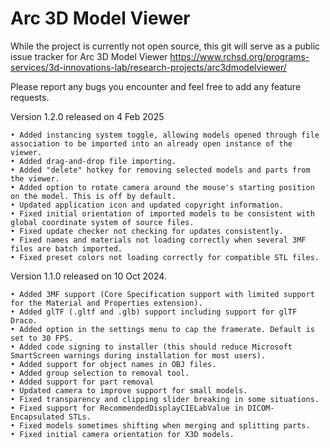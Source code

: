 # Arc 3D Model Viewer

While the project is currently not open source, this git will serve as a public issue tracker for Arc 3D Model Viewer https://www.rchsd.org/programs-services/3d-innovations-lab/research-projects/arc3dmodelviewer/

Please report any bugs you encounter and feel free to add any feature requests.

Version 1.2.0 released on 4 Feb 2025

	• Added instancing system toggle, allowing models opened through file association to be imported into an already open instance of the viewer.
	• Added drag-and-drop file importing.
	• Added "delete" hotkey for removing selected models and parts from the viewer.
	• Added option to rotate camera around the mouse's starting position on the model. This is off by default.
	• Updated application icon and updated copyright information.
	• Fixed initial orientation of imported models to be consistent with global coordinate system of source files.
	• Fixed update checker not checking for updates consistently.
	• Fixed names and materials not loading correctly when several 3MF files are batch imported.
	• Fixed preset colors not loading correctly for compatible STL files.

Version 1.1.0 released on 10 Oct 2024.

	• Added 3MF support (Core Specification support with limited support for the Material and Properties extension).
	• Added glTF (.gltf and .glb) support including support for glTF Draco.
	• Added option in the settings menu to cap the framerate. Default is set to 30 FPS.
	• Added code signing to installer (this should reduce Microsoft SmartScreen warnings during installation for most users).
	• Added support for object names in OBJ files.
	• Added group selection to removal tool.
	• Added support for part removal
	• Updated camera to improve support for small models.
	• Fixed transparency and clipping slider breaking in some situations.
	• Fixed support for RecommendedDisplayCIELabValue in DICOM-Encapsulated STLs.
	• Fixed models sometimes shifting when merging and splitting parts.
 	• Fixed initial camera orientation for X3D models.

